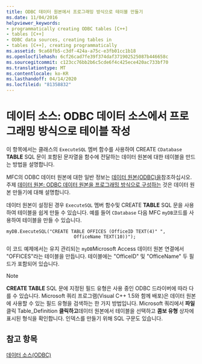 ```yaml
---
title: ODBC 데이터 원본에서 프로그래밍 방식으로 테이블 만들기
ms.date: 11/04/2016
helpviewer_keywords:
- programmatically creating ODBC tables [C++]
- tables [C++]
- ODBC data sources, creating tables in
- tables [C++], creating programmatically
ms.assetid: 9ca68fb5-c3df-424a-a75c-e3fb01cc1b18
ms.openlocfilehash: 6cf26cad7fe39f374daf371902525087b446658c
ms.sourcegitcommit: c123cc76bb2b6c5cde6f4c425ece420ac733bf70
ms.translationtype: MT
ms.contentlocale: ko-KR
ms.lasthandoff: 04/14/2020
ms.locfileid: "81358832"
---
```

# <a name="data-source-programmatically-creating-a-table-in-an-odbc-data-source"></a>데이터 소스: ODBC 데이터 소스에서 프로그래밍 방식으로 테이블 작성

이 항목에서는 클래스의 `ExecuteSQL` 멤버 함수를 사용하여 CREATE `CDatabase` **TABLE** SQL 문이 포함된 문자열을 함수에 전달하는 데이터 원본에 대한 테이블을 만드는 방법을 설명합니다.

MFC의 ODBC 데이터 원본에 대한 일반 정보는 [데이터 원본(ODBC)을](../../data/odbc/data-source-odbc.md)참조하십시오. 주제 [데이터 원본: ODBC 데이터 원본을 프로그래밍 방식으로 구성하는](../../data/odbc/data-source-programmatically-configuring-an-odbc-data-source.md) 것은 데이터 원본 만들기에 대해 설명합니다.

데이터 원본이 설정된 경우 `ExecuteSQL` 멤버 함수및 CREATE **TABLE** SQL 문을 사용하여 테이블을 쉽게 만들 수 있습니다. 예를 들어 `CDatabase` 다음 MFC `myDB`코드를 사용하여 테이블을 만들 수 있습니다.

```
myDB.ExecuteSQL("CREATE TABLE OFFICES (OfficeID TEXT(4)" ",
                         OfficeName TEXT(10))");
```

이 코드 예제에서는 유지 관리되는 `myDB`Microsoft Access 데이터 원본 연결에서 "OFFICES"라는 테이블을 만듭니다. 테이블에는 "OfficeID" 및 "OfficeName" 두 필드가 포함되어 있습니다.

> [!NOTE]
> **CREATE TABLE** SQL 문에 지정된 필드 유형은 사용 중인 ODBC 드라이버에 따라 다를 수 있습니다. Microsoft 쿼리 프로그램(Visual C++ 1.5와 함께 배포)은 데이터 원본에 사용할 수 있는 필드 유형을 검색하는 한 가지 방법입니다. Microsoft 쿼리에서 **파일**클릭 Table_Definition **클릭하고**데이터 원본에서 테이블을 선택하고 **콤보 유형** 상자에 표시된 형식을 확인합니다. 인덱스를 만들기 위해 SQL 구문도 있습니다.

## <a name="see-also"></a>참고 항목

[데이터 소스(ODBC)](../../data/odbc/data-source-odbc.md)
